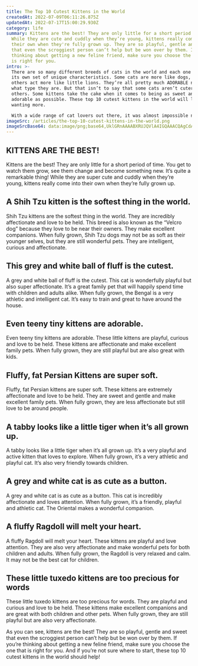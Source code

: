 ```yaml
---
title: The Top 10 Cutest Kittens in the World
createdAt: 2022-07-09T06:11:26.875Z
updatedAt: 2022-07-17T15:00:29.930Z
category: life
summary: Kittens are the best! They are only little for a short period of time.
  While they are cute and cuddly when they’re young, kittens really come into
  their own when they're fully grown up. They are so playful, gentle and sweet
  that even the scroggiest person can’t help but be won over by them. If you're
  thinking about getting a new feline friend, make sure you choose the one that
  is right for you.
intro: >-
  There are so many different breeds of cats in the world and each one has
  its own set of unique characteristics. Some cats are more like dogs, while
  others act more like little lions. They’re all pretty much ADORABLE no matter
  what type they are. But that isn’t to say that some cats aren’t cuter than
  others. Some kittens take the cake when it comes to being as sweet and
  adorable as possible. These top 10 cutest kittens in the world will leave you
  wanting more. 

  With a wide range of cat lovers out there, it was almost impossible not to find the best examples of these perfect little furballs available anywhere! Whether you have a soft spot for Persians or tend to lean towards something with a bit more attitude like a Siamese, you’ll find your new favorite kitten here!
imageSrc: /articles/the-top-10-cutest-kittens-in-the-world.png
imageSrcBase64: data:image/png;base64,UklGRnAAAABXRUJQVlA4IGQAAACQAgCdASoKAAoAAUAmJYwCdAYvDwTPBdNxW/s2kAD++JsUg4MKwh69IrGNEjF+zw8LdXld8NIohmW5JiodsxXUnfj5r7khv6c5Ci2ciYo2kjovamsadEcFGwZtD2Z32Z8ORAAA
---
```


## KITTENS ARE THE BEST!

Kittens are the best! They are only little for a short period of time. You get to watch them grow, see them change and become something new.
It’s quite a remarkable thing! While they are super cute and cuddly when they’re young, kittens really come into their own when they’re fully grown up.

## A Shih Tzu kitten is the softest thing in the world.

Shih Tzu kittens are the softest thing in the world. They are incredibly affectionate and love to be held. This breed is also known as the “Velcro dog” because they love to be near their owners. They make excellent companions.
When fully grown, Shih Tzu dogs may not be as soft as their younger selves, but they are still wonderful pets. They are intelligent, curious and affectionate.

## This grey and white ball of fluff is the cutest.

A grey and white ball of fluff is the cutest. This cat is wonderfully playful but also super affectionate. It’s a great family pet that will happily spend time with children and adults alike.
When fully grown, the Bengal is a very athletic and intelligent cat. It’s easy to train and great to have around the house.

## Even teeny tiny kittens are adorable.

Even teeny tiny kittens are adorable. These little kittens are playful, curious and love to be held.
These kittens are affectionate and make excellent family pets. When fully grown, they are still playful but are also great with kids.

## Fluffy, fat Persian Kittens are super soft.

Fluffy, fat Persian kittens are super soft. These kittens are extremely affectionate and love to be held.
They are sweet and gentle and make excellent family pets. When fully grown, they are less affectionate but still love to be around people.

## A tabby looks like a little tiger when it’s all grown up.

A tabby looks like a little tiger when it’s all grown up. It’s a very playful and active kitten that loves to explore.
When fully grown, it’s a very athletic and playful cat. It’s also very friendly towards children.

## A grey and white cat is as cute as a button.

A grey and white cat is as cute as a button. This cat is incredibly affectionate and loves attention.
When fully grown, it’s a friendly, playful and athletic cat. The Oriental makes a wonderful companion.

## A fluffy Ragdoll will melt your heart.

A fluffy Ragdoll will melt your heart. These kittens are playful and love attention. They are also very affectionate and make wonderful pets for both children and adults.
When fully grown, the Ragdoll is very relaxed and calm. It may not be the best cat for children.

## These little tuxedo kittens are too precious for words

These little tuxedo kittens are too precious for words. They are playful and curious and love to be held.
These kittens make excellent companions and are great with both children and other pets. When fully grown, they are still playful but are also very affectionate.

As you can see, kittens are the best! They are so playful, gentle and sweet that even the scroggiest person can’t help but be won over by them. If you’re thinking about getting a new feline friend, make sure you choose the one that is right for you. And if you’re not sure where to start, these top 10 cutest kittens in the world should help!
